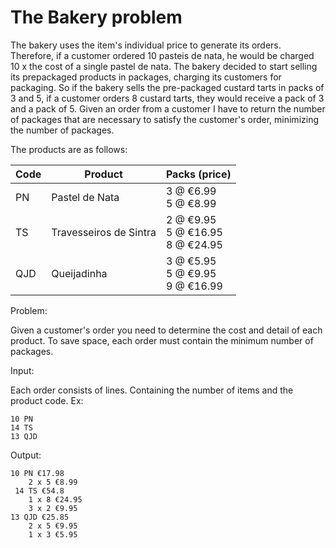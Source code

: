 # The Bakery problem

The bakery uses the item's individual price to generate its orders. Therefore, if a customer ordered 10 pasteis de nata, he would be charged 10 x the cost of a single pastel de nata. The bakery decided to start selling its prepackaged products in packages, charging its customers for packaging. So if the bakery sells the pre-packaged custard tarts in packs of 3 and 5, if a customer orders 8 custard tarts, they would receive a pack of 3 and a pack of 5.
Given an order from a customer I have to return the number of packages that are necessary to satisfy the customer's order, minimizing the number of packages.

The products are as follows:

| Code | Product | Packs (price) | 
|---|---|---|
| PN | Pastel de Nata | 3 @ €6.99 <br> 5 @ €8.99  |
| TS | Travesseiros de Sintra | 2 @ €9.95 <br> 5 @ €16.95 <br> 8 @ €24.95  |
| QJD |  Queijadinha | 3 @ €5.95 <br> 5 @ €9.95 <br> 9 @ €16.99 |

Problem:

Given a customer's order you need to determine the cost and detail of each product. To save space, each order must contain the minimum number of packages.

Input:

Each order consists of lines. Containing the number of items and the product code. Ex:

    10 PN 
    14 TS
    13 QJD

Output:

    10 PN €17.98
        2 x 5 €8.99 
     14 TS €54.8
        1 x 8 €24.95 
        3 x 2 €9.95
    13 QJD €25.85
        2 x 5 €9.95 
        1 x 3 €5.95
